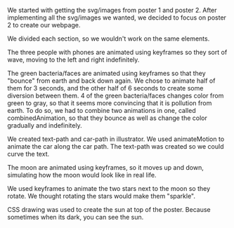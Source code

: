 We started with getting the svg/images from poster 1 and poster 2. After implementing all the svg/images we wanted, we decided to focus on poster 2 to create our webpage.

We divided each section, so we wouldn't work on the same elements.

The three people with phones are animated using keyframes so they sort of wave, moving to the left and right indefinitely.

The green bacteria/faces are animated using keyframes so that they "bounce" from earth and back down again. We chose to animate half of them for 3 seconds, and the other half of 6 seconds to create some diversion between them.
4 of the green bacteria/faces changes color from green to gray, so that it seems more convincing that it is pollution from earth. To do so, we had to combine two animations in one, called combinedAnimation, so that they bounce as well as change the color gradually and indefinitely.

We created text-path and car-path in illustrator. We used animateMotion to animate the car along the car path. The text-path was created so we could curve the text. 

The moon are animated using keyframes, so it moves up and down, simulating how the moon would look like in real life.

We used keyframes to animate the two stars next to the moon so they rotate. We thought rotating the stars would make them "sparkle".

CSS drawing was used to create the sun at top of the poster. Because sometimes when its dark, you can see the sun.